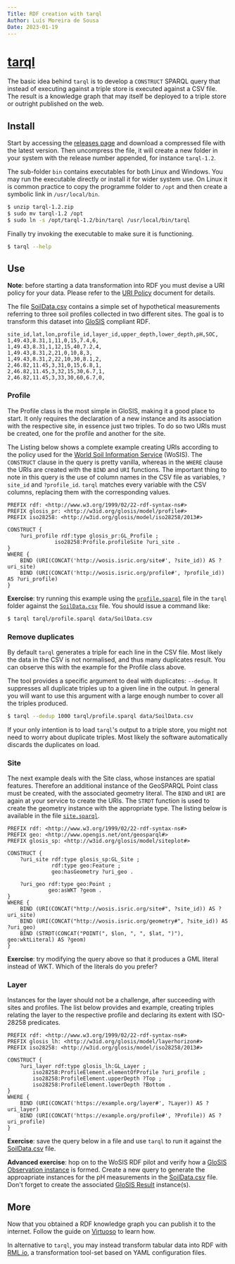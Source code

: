```yaml
---
Title: RDF creation with tarql
Author: Luís Moreira de Sousa
Date: 2023-01-19
---
```


[tarql](https://tarql.github.io/)
=================================

The basic idea behind `tarql` is to develop a `CONSTRUCT` SPARQL query that
instead of executing against a triple store is executed against a CSV file. The
result is a knowledge graph that may itself be deployed to a triple store or
outright published on the web.

Install
-------

Start by accessing the [releases page](https://github.com/tarql/tarql/releases)
and download a compressed file with the latest version. Then uncompress the
file, it will create a new folder in your system with the release number
appended, for instance `tarql-1.2`.

The sub-folder `bin` contains executables for both Linux and Windows. You may
run the executable directly or install it for wider system use. On Linux it is
common practice to copy the programme folder to `/opt` and then create a
symbolic link in `/usr/local/bin`.

```bash
$ unzip tarql-1.2.zip
$ sudo mv tarql-1.2 /opt
$ sudo ln -s /opt/tarql-1.2/bin/tarql /usr/local/bin/tarql
```

Finally try invoking the executable to make sure it is functioning.

```bash
$ tarql --help
```

Use
---

**Note**: before starting a data transformation into RDF you must devise a URI
policy for your data. Please refer to the [URI Policy](uri.md) document for
details.

The file [SoilData.csv](data/SoilData.csv) contains a simple set of hypothetical
measurements referring to three soil profiles collected in two different sites.
The goal is to transform this dataset into
[GloSIS](https://github.com/rapw3k/glosis) compliant RDF.

```csv
site_id,lat,lon,profile_id,layer_id,upper_depth,lower_depth,pH,SOC,
1,49.43,8.31,1,11,0,15,7.4,6,
1,49.43,8.31,1,12,15,40,7.2,4,
1,49.43,8.31,2,21,0,10,8,3,
1,49.43,8.31,2,22,10,30,8.1,2,
2,46.82,11.45,3,31,0,15,6.8,1,
2,46.82,11.45,3,32,15,30,6.7,1,
2,46.82,11.45,3,33,30,60,6.7,0,
```

### Profile

The Profile class is the most simple in GloSIS, making it a good place to
start. It only requires the declaration of a new instance and its association
with the respective site, in essence just two triples. To do so two URIs must be
created, one for the profile and another for the site. 

The Listing below shows a complete example creating URIs according to the policy
used for the [World Soil Information
Service](https://www.isric.org/explore/wosis) (WoSIS). The `CONSTRUCT` clause in
the query is pretty vanilla, whereas in the `WHERE` clause the URIs are created
with the `BIND` and `URI` functions. The important thing to note in this query
is the use of column names in the CSV file as variables, `?site_id` and
`?profile_id`. `tarql` matches every variable with the CSV columns, replacing
them with the corresponding values. 

```sparql
PREFIX rdf: <http://www.w3.org/1999/02/22-rdf-syntax-ns#>
PREFIX glosis_pr: <http://w3id.org/glosis/model/profile#>
PREFIX iso28258: <http://w3id.org/glosis/model/iso28258/2013#>

CONSTRUCT { 
    ?uri_profile rdf:type glosis_pr:GL_Profile ; 
               iso28258:Profile.profileSite ?uri_site .
}
WHERE {
    BIND (URI(CONCAT('http://wosis.isric.org/site#', ?site_id)) AS ?uri_site)
    BIND (URI(CONCAT('http://wosis.isric.org/profile#', ?profile_id)) AS ?uri_profile)
}
```

**Exercise**: try running this example using the [`profile.sparql`](tarql/profile.sparql) file in the
`tarql` folder against the [`SoilData.csv`](data/SoilData.csv) file. You should
issue a command like:

```bash
$ tarql tarql/profile.sparql data/SoilData.csv
```

### Remove duplicates

By default `tarql` generates a triple for each line in the CSV file. Most likely the
data in the CSV is not normalised, and thus many duplicates result. You can
observe this with the example for the Profile class above. 

The tool provides a specific argument to deal with duplicates: `--dedup`. It
suppresses all duplicate triples up to a given line in the output. In general you
will want to use this argument with a large enough number to cover all the
triples produced.

```bash
$ tarql --dedup 1000 tarql/profile.sparql data/SoilData.csv
```  

If your only intention is to load `tarql`'s output to a triple store, you might not need to
worry about duplicate triples. Most likely the software automatically discards
the duplicates on load.

### Site

The next example deals with the Site class, whose instances are spatial
features. Therefore an additional instance of the GeoSPARQL Point class must be
created, with the associated geometry literal. The `BIND` and `URI` are again at
your service to create the URIs. The `STRDT` function is used to create the
geometry instance with the appropriate type. The listing below is available in
the file [`site.sparql`](tarql/site.sparql).

```sparql
PREFIX rdf: <http://www.w3.org/1999/02/22-rdf-syntax-ns#>
PREFIX geo: <http://www.opengis.net/ont/geosparql#>
PREFIX glosis_sp: <http://w3id.org/glosis/model/siteplot#>

CONSTRUCT { 
    ?uri_site rdf:type glosis_sp:GL_Site ;
              rdf:type geo:Feature ;
              geo:hasGeometry ?uri_geo .

    ?uri_geo rdf:type geo:Point ; 
             geo:asWKT ?geom .
}
WHERE {
    BIND (URI(CONCAT("http://wosis.isric.org/site#", ?site_id)) AS ?uri_site)
    BIND (URI(CONCAT("http://wosis.isric.org/geometry#", ?site_id)) AS ?uri_geo)
    BIND (STRDT(CONCAT("POINT(", $lon, ", ", $lat, ")"), geo:wktLiteral) AS ?geom)
}
```

**Exercise**: try modifying the query above so that it produces a GML literal
instead of WKT. Which of the literals do you prefer?

### Layer

Instances for the layer should not be a challenge, after succeeding with sites and
profiles. The list below provides and example, creating triples relating the
layer to the respective profile and declaring its extent with ISO-28258
predicates. 

```sparql
PREFIX rdf: <http://www.w3.org/1999/02/22-rdf-syntax-ns#>
PREFIX glosis_lh: <http://w3id.org/glosis/model/layerhorizon#>
PREFIX iso28258: <http://w3id.org/glosis/model/iso28258/2013#>

CONSTRUCT { 
    ?uri_layer rdf:type glosis_lh:GL_Layer ; 
        iso28258:ProfileElement.elementOfProfile ?uri_profile ;
        iso28258:ProfileElement.upperDepth ?Top ;
        iso28258:ProfileElement.lowerDepth ?Bottom .
}
WHERE {
    BIND (URI(CONCAT('https://example.org/layer#', ?Layer)) AS ?uri_layer)
    BIND (URI(CONCAT('https://example.org/profile#', ?Profile)) AS ?uri_profile)
}
```

**Exercise**: save the query below in a file and use `tarql` to run it against
the [SoilData.csv](data/SoilData.csv) file. 


**Advanced exercise**: hop on to the WoSIS RDF pilot and verify how a [GloSIS
Observation
instance](https://virtuoso.isric.org/describe/?url=http%3A%2F%2Fwosis.isric.org%2Fobservation%234180696&sid=11)
is formed. Create a new query to generate the approapriate instances for the pH
measurements in the [SoilData.csv](data/SoilData.csv) file. Don't forget to
create the associated [GloSIS
Result](https://virtuoso.isric.org/describe/?url=http%3A%2F%2Fwosis.isric.org%2Fresult%234180696&sas=SAME_AS_OFF&sid=11)
instance(s).

More
----

Now that you obtained a RDF knowledge graph you can publish it to the internet.
Follow the guide on [Virtuoso](virtuoso.md) to learn how.

In alternative to `tarql`, you may instead transform tabular data into RDF with
[RML.io](rml.md), a transformation tool-set based on YAML configuration files.
